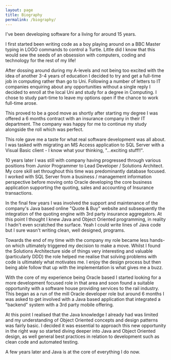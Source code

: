 ```yaml
---
layout: page
title: Biography
permalink: /biography/
---
```


I've been developing software for a living for around 15 years.

I first started been writing code as a boy playing around on a BBC Master typing in LOGO commands to control a Turtle. Little did I know that this would sew the seeds of an obsession with computers, coding and technology for the rest of my life!

After dossing around during my A-levels and not being too excited with the idea of another 3-4 years of education I decided to try and get a full-time job in computing rather than go to Uni. Following a number of letters to IT companies enquiring about any opportunities without a single reply I decided to enroll at the local Uni and study for a degree in Computing. I chose to study part-time to leave my options open if the chance to work full-time arose.

This proved to be a good move as shortly after starting my degree I was offered a 6 months contract with an insurance company in their IT department. The company was happy for me to continue my study alongside the roll which was perfect.

This role gave me a taste for what real software development was all about. I was tasked with migrating an MS Access application to SQL Server with a Visual Basic client - I know what your thinking, "...exciting stuff!!".

10 years later I was still with company having progressed through various positions from Junior Programmer to Lead Developer / Solutions Architect. My core skill set throughout this time was predominantly database focused. I worked with SQL Server from a business / management information perspective before moving onto Oracle developing the core business application supporting the quoting, sales and accounting of Insurance transactions.

In the final few years I was involved the support and maintenance of the company's Java based online "Quote & Buy" website and subsequently the integration of the quoting engine with 3rd party insurance aggregators. At this point I thought I knew Java and Object Oriented programming, in reality I hadn't even scratched the surface. Yeah I could write lines of Java code but I sure wasn't writing clean, well designed, programs.

Towards the end of my time with the company my role became less hands-on which ultimately triggered my decision to make a move. Whilst I found the Solutions Architecture side of things very interesting and valuable (particularly DDD) the role helped me realise that solving problems with code is ultimately what motivates me. I enjoy the design process but then being able follow that up with the implementation is what gives me a buzz.

With the core of my experience being Oracle based I started looking for a more development focused role in that area and soon found a suitable opportunity with a software house providing services to the rail industry. This began as a run of the mill Oracle developer role but around 6 months I was asked to get involved with a Java based application that integrated a "backend" system with a 3rd party mobile offering.

At this point I realised that the Java knowledge I already had was limited and my understanding of Object Oriented concepts and design patterns was fairly basic. I decided it was essential to approach this new opportunity in the right way so started diving deeper into Java and Object Oriented design, as well general best practices in relation to development such as clean code and automated testing.

A few years later and Java is at the core of everything I do now.
